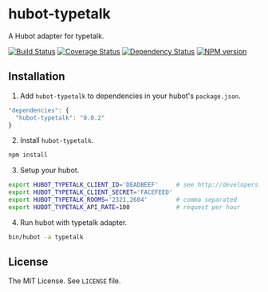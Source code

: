 hubot-typetalk
==============

A Hubot adapter for typetalk.

[![Build Status](https://travis-ci.org/akiomik/hubot-typetalk.png?branch=master)](https://travis-ci.org/akiomik/hubot-typetalk)
[![Coverage Status](https://coveralls.io/repos/akiomik/hubot-typetalk/badge.png?branch=master)](https://coveralls.io/r/akiomik/hubot-typetalk?branch=master)
[![Dependency Status](https://gemnasium.com/akiomik/hubot-typetalk.png)](https://gemnasium.com/akiomik/hubot-typetalk)
[![NPM version](https://badge.fury.io/js/hubot-typetalk.png)](http://badge.fury.io/js/hubot-typetalk)

## Installation

1. Add `hubot-typetalk` to dependencies in your hubot's `package.json`.
  ```javascript
"dependencies": {
    "hubot-typetalk": "0.0.2"
}
  ```

2. Install `hubot-typetalk`.
  ```sh
npm install
  ```

3. Setup your hubot.
  ```sh
export HUBOT_TYPETALK_CLIENT_ID='DEADBEEF'     # see http://developers.typetalk.in/oauth.html#client
export HUBOT_TYPETALK_CLIENT_SECRET='FACEFEED'
export HUBOT_TYPETALK_ROOMS='2321,2684'        # comma separated
export HUBOT_TYPETALK_API_RATE=100             # request per hour
  ```

4. Run hubot with typetalk adapter.
  ```sh
bin/hubot -a typetalk
  ```

## License

The MIT License. See `LICENSE` file.
